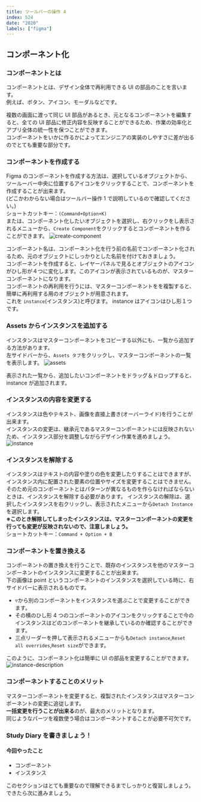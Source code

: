 ```yaml
---
title: ツールバーの操作 4
index: 524
date: "2020"
labels: ["figma"]
---
```


## コンポーネント化

### コンポーネントとは

コンポーネントとは、デザイン全体で再利用できる UI の部品のことを言います。  
例えば、ボタン、アイコン、モーダルなどです。

複数の画面に渡って同じ UI 部品があるとき、元となるコンポーネントを編集すると、全ての UI 部品に修正内容を反映することができるため、作業の効率化とアプリ全体の統一性を保つことができます。  
コンポーネントをいかに作るかによってエンジニアの実装のしやすさに差が出るのでとても重要な部分です。

### コンポーネントを作成する

Figma のコンポーネントを作成する方法は、選択しているオブジェクトから、ツールーバー中央に位置するアイコンをクリックすることで、コンポーネントを作成することが出来ます。  
(どこかわからない場合はツールバー操作 1 で説明しているので確認してください。)  
ショートカットキー：`(Command+Option+K)`  
または、コンポーネント化したいオブジェクトを選択し、右クリックをし表示されるメニューから、`Create Component`をクリックするとコンポーネントを作ることができます。
![create-component](./img/create-component.png)

コンポーネント名は、コンポーネント化を行う前の名前でコンポーネント化されるため、元のオブジェクトにしっかりとした名前を付けておきましょう。  
コンポーネントを作成すると、レイヤーパネルで見るとオブジェクトのアイコンがひし形が４つに変化します。このアイコンが表示されているものが、マスターコンポーネントになります。  
コンポーネントの再利用を行うには、マスターコンポーネントをを複製すると、簡単に再利用する用のオブジェクトが用意されます。  
これを `instance`(インスタンス)と呼びます。
instance はアイコンはひし形１つです。

### Assets からインスタンスを追加する

インスタンスはマスターコンポーネントをコピーする以外にも、一覧から追加する方法があります。  
左サイドバーから、`Assets タブ`をクリックし、マスターコンポーネントの一覧を表示します。
![assets](./img/assets.png)

表示された一覧から、追加したいコンポーネントをドラッグ＆ドロップすると、instance が追加されます。

### インスタンスの内容を変更する

インスタンスは色やテキスト、画像を直接上書き(オーバーライド)を行うことが出来ます。  
インスタンスの変更は、継承元であるマスターコンポーネントには反映されないため、インスタンス部分を調整しながらデザイン作業を進めましょう。
![instance](./img/instance.png)

### インスタンスを解除する

インスタンスはテキストの内容や塗りの色を変更したりすることはできますが、インスタンス内に配置された要素の位置やサイズを変更することはできません。  
そのため元のコンポーネントとはパターンが異なるものを作らなければならないときは、インスタンスを解除する必要があります。
インスタンスの解除は、選択したインスタンスを右クリックし、表示されたメニューから`Detach Instance`を選択します。  
**※このとき解除してしまったインスタンスは、マスターコンポーネントの変更を行っても変更が反映されないので、注意しましょう。**  
ショートカットキー：`Command + Option + B`

### コンポーネントを置き換える

コンポーネントの置き換えを行うことで、既存のインスタンスを他のマスターコンポーネントのインスタンスに変更することが出来ます。  
下の画像は point というコンポーネントのインスタンスを選択している時に、右サイドバーに表示されるものです。

- `▽`から別のコンポーネントをインスタンスを選ぶことで変更することができます。
- その横のひし形 4 つのコンポーネントのアイコンをクリックすることで今のインスタンスはどのコンポーネントを継承しているのか確認することができます。
- 三点リーダーを押して表示されるメニューからも`Detach instance`,`Reset all overrides`,`Reset size`ができます。

このように、コンポーネント化は簡単に UI の部品を変更することができます。  
![instance-description](./img/instance-description.png)

### コンポーネントすることのメリット

マスターコンポーネントを変更すると、複製されたインスタンスはマスターコンポーネントの変更に追従します。  
**一括変更を行うことが出来る**のが、最大のメリットとなります。  
同じようなパーツを複数使う場合はコンポーネントすることが必要不可欠です。

### Study Diary を書きましょう！

#### 今回やったこと

- コンポーネント
- インスタンス

このセクションはとても重要なので理解できるまでしっかりと復習しましょう。  
できたら次に進みましょう。
